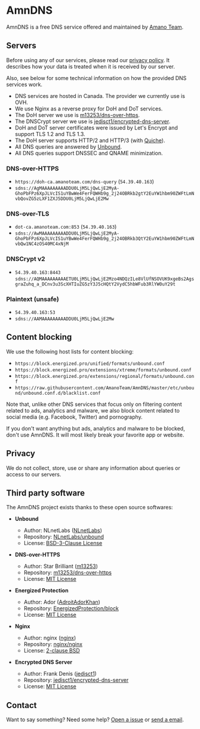 # AmnDNS

AmnDNS is a free DNS service offered and maintained by [Amano Team](https://amanoteam.com/).

## Servers

Before using any of our services, please read our [privacy policy](#privacy). It describes how your data is treated when it is received by our server.

Also, see below for some technical information on how the provided DNS services work.

* DNS services are hosted in Canada. The provider we currently use is OVH.
* We use Nginx as a reverse proxy for DoH and DoT services.
* The DoH server we use is [m13253/dns-over-https](https://github.com/m13253/dns-over-https).
* The DNSCrypt server we use is [jedisct1/encrypted-dns-server](https://github.com/jedisct1/encrypted-dns-server).
* DoH and DoT server certificates were issued by Let's Encrypt and support TLS 1.2 and TLS 1.3.
* The DoH server supports HTTP/2 and HTTP/3 (with [Quiche](https://github.com/cloudflare/quiche)).
* All DNS queries are answered by [Unbound](https://github.com/NLnetLabs/unbound).
* All DNS queries support DNSSEC and QNAME minimization.

### DNS-over-HTTPS

* `https://doh-ca.amanoteam.com/dns-query` (`54.39.40.163`)
* `sdns://AgMAAAAAAAAADDU0LjM5LjQwLjE2MyA-GhoPbFPz6XpJLVcIS1uYBwWe4FerFQWHb9g_2j24OBRkb2gtY2EuYW1hbm90ZWFtLmNvbQovZG5zLXF1ZXJ5DDU0LjM5LjQwLjE2Mw`

### DNS-over-TLS

* `dot-ca.amanoteam.com:853` (`54.39.40.163`)
* `sdns://AwMAAAAAAAAADDU0LjM5LjQwLjE2MyA-GhoPbFPz6XpJLVcIS1uYBwWe4FerFQWHb9g_2j24OBRkb3QtY2EuYW1hbm90ZWFtLmNvbQw1NC4zOS40MC4xNjM`

### DNSCrypt v2

* `54.39.40.163:8443` `sdns://AQMAAAAAAAAAETU0LjM5LjQwLjE2Mzo4NDQzILe8VlUfNSOVUK9xgeBs2AgsgraZuhq_a_DCnv3u3ScXHTIuZG5zY3J5cHQtY2VydC5hbWFub3RlYW0uY29t`

### Plaintext (unsafe)

* `54.39.40.163:53`
* `sdns://AAMAAAAAAAAADDU0LjM5LjQwLjE2Mw`

## Content blocking

We use the following host lists for content blocking:

* `https://block.energized.pro/unified/formats/unbound.conf`
* `https://block.energized.pro/extensions/xtreme/formats/unbound.conf`
* `https://block.energized.pro/extensions/regional/formats/unbound.conf`
* `https://raw.githubusercontent.com/AmanoTeam/AmnDNS/master/etc/unbound/unbound.conf.d/blacklist.conf`

Note that, unlike other DNS services that focus only on filtering content related to ads, analytics and malware, we also block content related to social media (e.g. Facebook, Twitter) and pornography.

If you don't want anything but ads, analytics and malware to be blocked, don't use AmnDNS. It will most likely break your favorite app or website.

## Privacy

We do not collect, store, use or share any information about queries or access to our servers.

## Third party software

The AmnDNS project exists thanks to these open source softwares:

- **Unbound**
  - Author: NLnetLabs ([NLnetLabs](https://github.com/NLnetLabs))
  - Repository: [NLnetLabs/unbound](https://github.com/NLnetLabs/unbound)
  - License: [BSD-3-Clause License](https://github.com/m13253/dns-over-https/blob/master/LICENSE)

- **DNS-over-HTTPS**
  - Author: Star Brilliant ([m13253](https://github.com/m13253))
  - Repository: [m13253/dns-over-https](https://github.com/m13253/dns-over-https)
  - License: [MIT License](https://github.com/NLnetLabs/unbound/blob/master/LICENSE)

- **Energized Protection**
  - Author: Ador ([AdroitAdorKhan](https://github.com/AdroitAdorKhan))
  - Repository: [EnergizedProtection/block](https://github.com/EnergizedProtection/block)
  - License: [MIT License](https://github.com/EnergizedProtection/block/blob/master/LICENSE)

- **Nginx**
  - Author: nginx ([nginx](https://github.com/nginx))
  - Repository: [nginx/nginx](https://github.com/nginx/nginx)
  - License: [2-clause BSD](https://opensource.org/licenses/BSD-2-Clause)

- **Encrypted DNS Server**
  - Author: Frank Denis ([jedisct1](https://github.com/jedisct1))
  - Repository: [jedisct1/encrypted-dns-server](https://github.com/jedisct1/encrypted-dns-server)
  - License: [MIT License](https://github.com/jedisct1/encrypted-dns-server/blob/master/LICENSE)

## Contact

Want to say something? Need some help? [Open a issue](https://github.com/AmanoTeam/AmnDNS/issues) or [send a email](https://spamty.eu/show.php?key=d7967f0e625c5f19c9c655b8).
